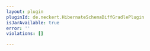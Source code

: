 ```yaml
---
layout: plugin
pluginId: de.neckert.HibernateSchemaDiffGradlePlugin
isJarAvailable: true
error: ''
violations: []

---
```

